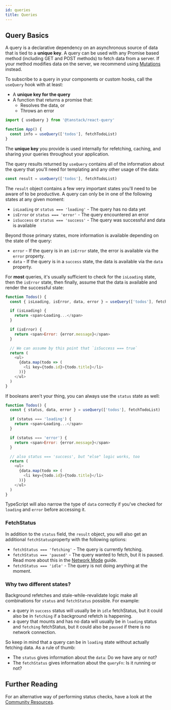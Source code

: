 ```yaml
---
id: queries
title: Queries
---
```


## Query Basics

A query is a declarative dependency on an asynchronous source of data that is tied to a **unique key**. A query can be used with any Promise based method (including GET and POST methods) to fetch data from a server. If your method modifies data on the server, we recommend using [Mutations](https://react-query.tanstack.com/docs/guides/mutations) instead.

To subscribe to a query in your components or custom hooks, call the `useQuery` hook with at least:

- A **unique key for the query**
- A function that returns a promise that:
  - Resolves the data, or
  - Throws an error

```js
import { useQuery } from '@tanstack/react-query'

function App() {
  const info = useQuery(['todos'], fetchTodoList)
}
```

The **unique key** you provide is used internally for refetching, caching, and sharing your queries throughout your application.

The query results returned by `useQuery` contains all of the information about the query that you'll need for templating and any other usage of the data:

```js
const result = useQuery(['todos'], fetchTodoList)
```

The `result` object contains a few very important states you'll need to be aware of to be productive. A query can only be in one of the following states at any given moment:

- `isLoading` or `status === 'loading'` - The query has no data yet
- `isError` or `status === 'error'` - The query encountered an error
- `isSuccess` or `status === 'success'` - The query was successful and data is available

Beyond those primary states, more information is available depending on the state of the query:

- `error` - If the query is in an `isError` state, the error is available via the `error` property.
- `data` - If the query is in a `success` state, the data is available via the `data` property.

For **most** queries, it's usually sufficient to check for the `isLoading` state, then the `isError` state, then finally, assume that the data is available and render the successful state:

```js
function Todos() {
  const { isLoading, isError, data, error } = useQuery(['todos'], fetchTodoList)

  if (isLoading) {
    return <span>Loading...</span>
  }

  if (isError) {
    return <span>Error: {error.message}</span>
  }

  // We can assume by this point that `isSuccess === true`
  return (
    <ul>
      {data.map(todo => (
        <li key={todo.id}>{todo.title}</li>
      ))}
    </ul>
  )
}
```

If booleans aren't your thing, you can always use the `status` state as well:

```js
function Todos() {
  const { status, data, error } = useQuery(['todos'], fetchTodoList)

  if (status === 'loading') {
    return <span>Loading...</span>
  }

  if (status === 'error') {
    return <span>Error: {error.message}</span>
  }

  // also status === 'success', but "else" logic works, too
  return (
    <ul>
      {data.map(todo => (
        <li key={todo.id}>{todo.title}</li>
      ))}
    </ul>
  )
}
```

TypeScript will also narrow the type of `data` correctly if you've checked for `loading` and `error` before accessing it.

### FetchStatus

In addition to the `status` field, the `result` object, you will also get an additional `fetchStatus`property with the following options:

- `fetchStatus === 'fetching'` - The query is currently fetching.
- `fetchStatus === 'paused'` - The query wanted to fetch, but it is paused. Read more about this in the [Network Mode](./network-mode) guide.
- `fetchStatus === 'idle'` - The query is not doing anything at the moment.

### Why two different states?

Background refetches and stale-while-revalidate logic make all combinations for `status` and `fetchStatus` possible. For example:
- a query in `success` status will usually be in `idle` fetchStatus, but it could also be in `fetching` if a background refetch is happening.
- a query that mounts and has no data will usually be in `loading` status and `fetching` fetchStatus, but it could also be `paused` if there is no network connection.

So keep in mind that a query can be in `loading` state without actually fetching data. As a rule of thumb:

- The `status` gives information about the `data`: Do we have any or not?
- The `fetchStatus` gives information about the `queryFn`: Is it running or not?

## Further Reading

For an alternative way of performing status checks, have a look at the [Community Resources](../community/tkdodos-blog#4-status-checks-in-react-query).
